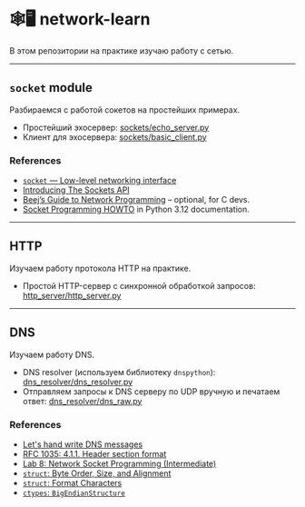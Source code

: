 # 🕸️🖥️ network-learn

В этом репозитории на практике изучаю работу с сетью.

----

## `socket` module

Разбираемся с работой сокетов на простейших примерах.

- Простейший эхосервер: [sockets/echo_server.py](sockets/echo_server.py)
- Клиент для эхосервера: [sockets/basic_client.py](sockets/basic_client.py)

### References

- [`socket` — Low-level networking interface](https://docs.python.org/3/library/socket.html)
- [Introducing The Sockets API](https://beej.us/guide/bgnet0/html/split/introducing-the-sockets-api.html#introducing-the-sockets-api)
- [Beej’s Guide to Network Programming](https://beej.us/guide/bgnet) – optional, for C devs.
- [Socket Programming HOWTO](https://docs.python.org/3.12/howto/sockets.html) in Python 3.12 documentation.

----

## HTTP

Изучаем работу протокола HTTP на практике.

- Простой HTTP-сервер с синхронной обработкой запросов: [http_server/http_server.py](http_server/http_server.py)

----

## DNS

Изучаем работу DNS.

- DNS resolver (используем библиотеку `dnspython`): [dns_resolver/dns_resolver.py](dns_resolver/dns_resolver.py)
- Отправляем запросы к DNS серверу по UDP вручную и печатаем ответ: [dns_resolver/dns_raw.py](dns_resolver/dns_raw.py)

### References

- [Let's hand write DNS messages](https://web.archive.org/web/20180919041301/https://routley.io/tech/2017/12/28/hand-writing-dns-messages.html)
- [RFC 1035: 4.1.1. Header section format](https://datatracker.ietf.org/doc/html/rfc1035#page-26)
- [Lab 8: Network Socket Programming (Intermediate)](https://ecs-network.serv.pacific.edu/ecpe-170/lab/lab-network-inter)
- [`struct`: Byte Order, Size, and Alignment](https://docs.python.org/3.12/library/struct.html#byte-order-size-and-alignment)
- [`struct`: Format Characters](https://docs.python.org/3.12/library/struct.html#format-characters)
- [`ctypes`: `BigEndianStructure`](https://docs.python.org/3.12/library/ctypes.html#ctypes.BigEndianStructure)